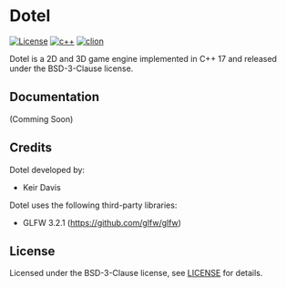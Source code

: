 # Dotel 
[![License](https://img.shields.io/badge/License-BSD%203--Clause-blue.svg)](https://opensource.org/licenses/BSD-3-Clause) [![c++](https://img.shields.io/badge/C%2B%2B-17-red.svg)]() [![clion](https://img.shields.io/badge/CLion-Supported-green.svg)]() 

Dotel is a 2D and 3D game engine implemented in C++ 17 and released under the BSD-3-Clause license.

## Documentation
(Comming Soon)

## Credits
Dotel developed by:
- Keir Davis

Dotel uses the following third-party libraries:
- GLFW 3.2.1 (https://github.com/glfw/glfw)

## License

Licensed under the BSD-3-Clause license, see [LICENSE](https://github.com/Hexeption/Dotel/blob/master/LICENSE) for details.


